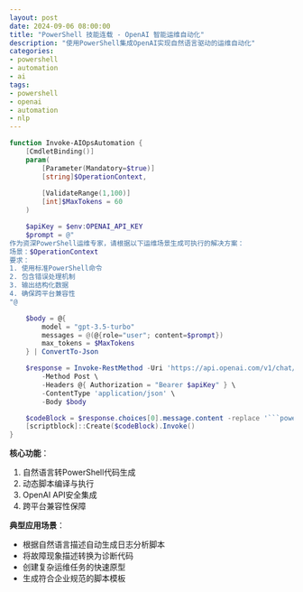 ```yaml
---
layout: post
date: 2024-09-06 08:00:00
title: "PowerShell 技能连载 - OpenAI 智能运维自动化"
description: "使用PowerShell集成OpenAI实现自然语言驱动的运维自动化"
categories:
- powershell
- automation
- ai
tags:
- powershell
- openai
- automation
- nlp
---
```


```powershell
function Invoke-AIOpsAutomation {
    [CmdletBinding()]
    param(
        [Parameter(Mandatory=$true)]
        [string]$OperationContext,
        
        [ValidateRange(1,100)]
        [int]$MaxTokens = 60
    )

    $apiKey = $env:OPENAI_API_KEY
    $prompt = @"
作为资深PowerShell运维专家，请根据以下运维场景生成可执行的解决方案：
场景：$OperationContext
要求：
1. 使用标准PowerShell命令
2. 包含错误处理机制
3. 输出结构化数据
4. 确保跨平台兼容性
"@

    $body = @{
        model = "gpt-3.5-turbo"
        messages = @(@{role="user"; content=$prompt})
        max_tokens = $MaxTokens
    } | ConvertTo-Json

    $response = Invoke-RestMethod -Uri 'https://api.openai.com/v1/chat/completions' \
        -Method Post \
        -Headers @{ Authorization = "Bearer $apiKey" } \
        -ContentType 'application/json' \
        -Body $body

    $codeBlock = $response.choices[0].message.content -replace '```powershell','' -replace '```',''
    [scriptblock]::Create($codeBlock).Invoke()
}
```

**核心功能**：
1. 自然语言转PowerShell代码生成
2. 动态脚本编译与执行
3. OpenAI API安全集成
4. 跨平台兼容性保障

**典型应用场景**：
- 根据自然语言描述自动生成日志分析脚本
- 将故障现象描述转换为诊断代码
- 创建复杂运维任务的快速原型
- 生成符合企业规范的脚本模板